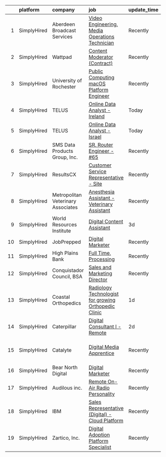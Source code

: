 

|    | platform    | company                            | job                                                                                                                                                               | update_time   | location                        |
|---:|:------------|:-----------------------------------|:------------------------------------------------------------------------------------------------------------------------------------------------------------------|:--------------|:--------------------------------|
|  1 | SimplyHired | Aberdeen Broadcast Services        | [Video Engineering, Media Operations Technician](https://www.simplyhired.com/job/NqVWIAP5X5Qgi23plhBzBVap07b1uTt2RSlRZJRvKOns5v-KChwjrg?q=digital+platform)       | Recently      | Rancho Santa Margarita, CA      |
|  2 | SimplyHired | Wattpad                            | [Content Moderator (Contract)](https://www.simplyhired.com/job/Dhy6VU5XyV86i5-A9w1dXBzL6OW7kvDX-3k4gKBF6LRsFdEA9-UHqA?q=digital+platform)                         | Recently      | Remote                          |
|  3 | SimplyHired | University of Rochester            | [Public Computing macOS Platform Engineer](https://www.simplyhired.com/job/0Sc6zY7ZYuN1P9JLczzRCLlaUON9PjOAgQropkE0AFvbVNs6dNj-Fw?q=digital+platform)             | Recently      | Rochester, NY                   |
|  4 | SimplyHired | TELUS                              | [Online Data Analyst - Ireland](https://www.simplyhired.com/job/euCagS-DSly6tglPARgxxlpRyaGCDIV2eIM5-nmrizzqqnuCln9Ayg?q=digital+platform)                        | Today         | Remote                          |
|  5 | SimplyHired | TELUS                              | [Online Data Analyst - Israel](https://www.simplyhired.com/job/ttczCIoMAXoeovsBggNRDynxkYN9LMyfURe6CjiN3qQXZJmVO8B7WQ?q=digital+platform)                         | Today         | Remote                          |
|  6 | SimplyHired | SMS Data Products Group, Inc.      | [SR. Router Engineer - #65](https://www.simplyhired.com/job/bjQf-iyCd4Wo7AtJGRt_0eCwWO_IS2Ew9ejEX_-XhhatnQyGXm124g?q=digital+platform)                            | Recently      | Montgomery, AL                  |
|  7 | SimplyHired | ResultsCX                          | [Customer Service Representative - Site](https://www.simplyhired.com/job/RC5Cut98NkV9iuNBroEoOpClbQoZcSPTg6OiTJST7gxLYsYQPQaiLA?q=digital+platform)               | Recently      | Saint Joseph, MO                |
|  8 | SimplyHired | Metropolitan Veterinary Associates | [Anesthesia Assistant - Veterinary Assistant](https://www.simplyhired.com/job/Yq8KJTMnK9_E9_UmkiKY2CZZO3PK5S8IFSUWSn0SxORwg4AWyMmxrw?q=digital+platform)          | Recently      | Norristown, PA                  |
|  9 | SimplyHired | World Resources Institute          | [Digital Content Assistant](https://www.simplyhired.com/job/0ObL4u4PjaPhfpasUbmKT2lumTViobnbSSSOD1E3YpAsdeyyH6O6Cg?q=digital+platform)                            | 3d            | Remote                          |
| 10 | SimplyHired | JobPrepped                         | [Digital Marketer](https://www.simplyhired.com/job/qERcH3tBX8iAZw6FFJDPBp-i6OjbvGCdTy8LxfOAhDgmlN1IBX2DJw?q=digital+platform)                                     | Recently      | Remote +4 locations             |
| 11 | SimplyHired | High Plains Bank                   | [Full Time, Processing](https://www.simplyhired.com/job/XIe9CoPUTGDZ8v3ZnV12Vr_MaCYEHRzRkCiAjZpb7Dp3uECaMMyzTg?q=digital+platform)                                | Recently      | Flagler, CO                     |
| 12 | SimplyHired | Conquistador Council, BSA          | [Sales and Marketing Director](https://www.simplyhired.com/job/XIDxFZAIBP3KqD3Htve2LXB0FVxQVP4KSA1smhuEP0da4jRlphn9vw?q=digital+platform)                         | Recently      | Roswell, NM                     |
| 13 | SimplyHired | Coastal Orthopedics                | [Radiology Technologist for growing Orthopedic Clinic](https://www.simplyhired.com/job/VPRBF0WjXhVQehNY77Fisj4h5lybzTqakz98rlUfN6oSZkP2_Cdiaw?q=digital+platform) | 1d            | Corpus Christi, TX              |
| 14 | SimplyHired | Caterpillar                        | [Digital Consultant I - Remote](https://www.simplyhired.com/job/Vr9u4HimnrS-qlw_HVuHtl-99oI6nTvDRYjdakLzdPTcEVIgH_gcEg?q=digital+platform)                        | 2d            | Tennessee                       |
| 15 | SimplyHired | Catalyte                           | [Digital Media Apprentice](https://www.simplyhired.com/job/36-kswbxt4d_tDvFtSn_JYezTobtubsFW_lHpCtKUDTecihGRtfK8A?q=digital+platform)                             | Recently      | Raleigh-Durham, NC +6 locations |
| 16 | SimplyHired | Bear North Digital                 | [Digital Marketer](https://www.simplyhired.com/job/7WltNpSOhKXuQvtUtv4maUsw2dpbTFOsJ3fypIpy5atGJdY6cz2E9Q?q=digital+platform)                                     | Recently      | Remote                          |
| 17 | SimplyHired | Audilous inc.                      | [Remote On-Air Radio Personality](https://www.simplyhired.com/job/7OyTp5RvNM8TAVvN-2TU8kjUaRH38DORyh910krM8lVdFy9AAHRPJw?q=digital+platform)                      | Recently      | Remote                          |
| 18 | SimplyHired | IBM                                | [Sales Representative (Digital) - Cloud Platform](https://www.simplyhired.com/job/9r-2mNirBy8lusYgL7reHq_HXGs0p0j6ag6kHGrIZ1BVI1BHKdaWgA?q=digital+platform)      | Recently      | Coppell, TX                     |
| 19 | SimplyHired | Zartico, Inc.                      | [Digital Adoption Platform Specialist](https://www.simplyhired.com/job/Wx_3QHnvhSechvaPuDNZ9pnr4VlcqM2lRAiAj0qaXywWl3sd5YSJxQ?q=digital+platform)                 | Recently      | Remote                          |